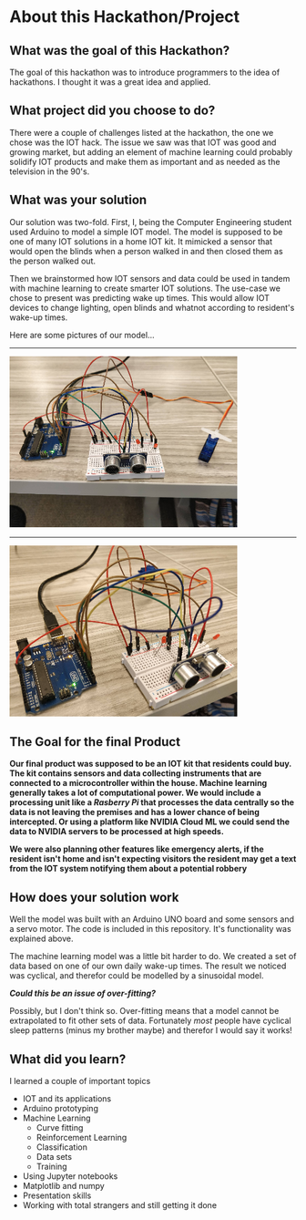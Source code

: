 # About this Hackathon/Project 

## What was the goal of this Hackathon?

The goal of this hackathon was to introduce programmers to the idea of hackathons. I thought it was a great idea and applied. 

## What project did you choose to do?

There were a couple of challenges listed at the hackathon, the one we chose was the IOT hack. The issue we saw was that IOT was good and growing market, but adding an 
element of machine learning could probably solidify IOT products and make them as important and as needed as the television in the 90's. 

## What was your solution 

Our solution was two-fold. First, I, being the Computer Engineering student used Arduino to model a simple IOT model. The model is supposed to be one of many IOT solutions 
in a home IOT kit.  It mimicked a sensor that would open the blinds when a person walked in and then closed them as the person walked out. 

Then we brainstormed how IOT sensors and data could be used in tandem with machine learning to create smarter IOT solutions. The use-case we chose to present was predicting 
wake up times. This would allow IOT devices to change lighting, open blinds and whatnot according to resident's wake-up times.

Here are some pictures of our model...

---

![Image](https://github.com/trashidi98/NewHacks-CS-Grand-Order/blob/master/Front%20View.png)


---

![Image](https://github.com/trashidi98/NewHacks-CS-Grand-Order/blob/master/Side%20View.png)

## The Goal for the final Product 

__Our final product was supposed to be an IOT kit that residents could buy. The kit contains sensors and data collecting instruments that are connected to a microcontroller 
within the house. Machine learning generally takes a lot of computational power. We would include a processing unit like a _Rasberry Pi_ that processes the data centrally 
so the data is not leaving the premises and has a lower chance of being intercepted. Or using a platform like NVIDIA Cloud ML we could send the data to NVIDIA servers to 
be processed at high speeds.__ 

__We were also planning other features like emergency alerts, if the resident isn't home and isn't expecting visitors the resident may get a text from the IOT system 
notifying them about a potential robbery__ 
 

## How does your solution work

Well the model was built with an Arduino UNO board and some sensors and a servo motor. The code is included in this repository. It's functionality was explained above. 

The machine learning model was a little bit harder to do. We created a set of data based on one of our own daily wake-up times. The result we noticed was cyclical, and 
therefor could be modelled by a sinusoidal model. 

___Could this be an issue of over-fitting?___

Possibly, but I don't think so. Over-fitting means that a model cannot be extrapolated to fit other sets of data. Fortunately _most_ people have cyclical sleep patterns 
(minus my brother maybe) and therefor I would say it works! 


## What did you learn?

I learned a couple of important topics

- IOT and its applications 
- Arduino prototyping 
- Machine Learning 
	- Curve fitting 
	- Reinforcement Learning 
	- Classification 
	- Data sets
	- Training 
- Using Jupyter notebooks 
- Matplotlib and numpy 
- Presentation skills 
- Working with total strangers and still getting it done 
